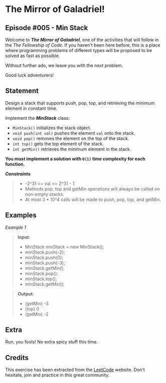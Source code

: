 # The Mirror of Galadriel!
## Episode #005 - Min Stack

Welcome to ***The Mirror of Galadriel***, one of the activities that will follow in the *The Fellowship of Code*. If you haven't been here before, this is a place where programming problems of different types will be proposed to be solved as fast as possible.

Without further ado, we leave you with the next problem. 

Good luck adventurers!

## Statement

Design a stack that supports push, pop, top, and retrieving the minimum element in constant time.

Implement the ***MinStack*** class:

- `MinStack()` initializes the stack object.
- `void push(int val)` pushes the element `val` onto the stack.
- `void pop()` removes the element on the top of the stack.
- `int top()` gets the top element of the stack.
- `int getMin()` retrieves the minimum element in the stack.

**You must implement a solution with `O(1)` time complexity for each function.**

***Constraints***

> - -2^31 <= val <= 2^31 - 1
> - Methods pop, top and getMin operations will always be called on non-empty stacks.
> - At most 3 * 10^4 calls will be made to push, pop, top, and getMin.

## Examples

*Example 1*
> **Input**:
>- MinStack minStack = new MinStack();
>- minStack.push(-2);
>- minStack.push(0);
>- minStack.push(-3);
>- minStack.getMin();
>- minStack.pop();
>- minStack.top();
>- minStack.getMin();

> **Output**:
>- (getMin) -3
>- (top) 0
>- (getMin) -2


## Extra

Run, you fools! No extra spicy stuff this time.


## Credits

This exercise has been extracted from the [LeetCode](https://leetcode.com/problems/min-stack) website. Don't hesitate, join and practice in this great community.

